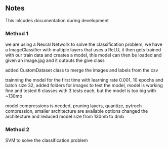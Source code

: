 ## Notes

This inlcudes documentation during development

### Method 1

we are using a Neural Network to solve the classification problem, we have a ImageClassifier with multiple layers that uses a ReLU, it then gets trained with our train data and creates a model,
this model can then be loaded and given an image.jpg and it outputs the give class

added CustomDataset class to merge the images and labels from the csv

trainning the model for the first time with learning rate 0.001, 10 epochs and batch size 32, added folders for images to test the model, model is working fine and tested 6 classes with 3 tests each, but the model is too big with ~130mb 

model compressions is needed, pruning layers, quantize, pytroch compression, smaller architecture are available options
changed the architecture and reduced model size from 130mb to 4mb

### Method 2

SVM to solve the classification problem

